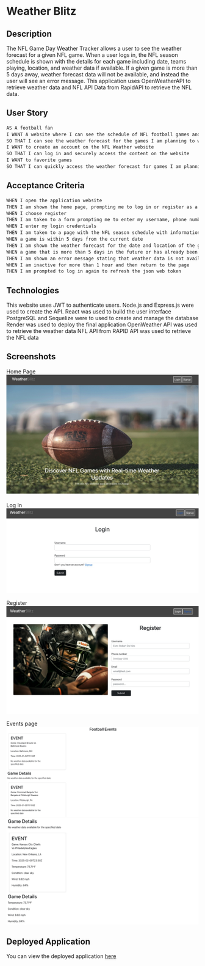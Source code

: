 # Weather Blitz

## Description
The NFL Game Day Weather Tracker allows a user to see the weather forecast for a given NFL game. When a user logs in, the NFL season schedule is shown with the details for each game including date, teams playing, location, and weather data if available. If a given game is more than 5 days away, weather forecast data will not be available, and instead the user will see an error message. This application uses OpenWeatherAPI to retrieve weather data and NFL API Data from RapidAPI to retrieve the NFL data. 

## User Story
```md
AS A football fan
I WANT A website where I can see the schedule of NFL football games and their weather forecasts
SO THAT I can see the weather forecast for the games I am planning to watch
I WANT to create an account on the NFL Weather website
SO THAT I can log in and securely access the content on the website
I WANT to favorite games 
SO THAT I can quickly access the weather forecast for games I am planning to watch
```

## Acceptance Criteria
```md
WHEN I open the application website
THEN I am shown the home page, prompting me to log in or register as a user
WHEN I choose register
THEN I am taken to a form prompting me to enter my username, phone number, email, and password 
WHEN I enter my login credentials
THEN I am taken to a page with the NFL season schedule with information on the teams playing in each game, the date of the game, the game’s location, and the game’s weather forecast (if available) 
WHEN a game is within 5 days from the current date
THEN I am shown the weather forecast for the date and location of the game
WHEN a game that is more than 5 days in the future or has already been played
THEN I am shown an error message stating that weather data is not available more than 5 days in advance. 
WHEN I am inactive for more than 1 hour and then return to the page
THEN I am prompted to log in again to refresh the json web token
```

## Technologies
This website uses JWT to authenticate users. 
Node.js and Express.js were used to create the API.
React was used to build the user interface
PostgreSQL and Sequelize were to used to create and manage the database
Render was used to deploy the final application
OpenWeather API was used to retrieve the weather data
NFL API from RAPID API was used to retrieve the NFL data

## Screenshots

Home Page
![Image of Home page](./assets/HomePage.jpg)

Log In 
![Image of Login page](./assets/Login.jpg)

Register
![Image of Registration page](./assets/Register.jpg)

Events page
![Image of Events page](./assets/EventsPage.jpg)
![Image of Event with weather](./assets/WeatherEvent.jpg)

## Deployed Application
You can view the deployed application [here](https://weatherblitz.onrender.com/register)